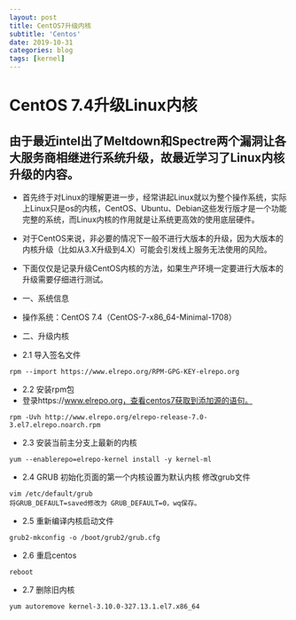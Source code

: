 ```yaml
---
layout: post
title: CentOS7升级内核
subtitle: 'Centos'
date: 2019-10-31
categories: blog
tags: [kernel]
---
```

# CentOS 7.4升级Linux内核

## 由于最近intel出了Meltdown和Spectre两个漏洞让各大服务商相继进行系统升级，故最近学习了Linux内核升级的内容。

* 首先终于对Linux的理解更进一步，经常讲起Linux就以为整个操作系统，实际上Linux只是os的内核，CentOS、Ubuntu、Debian这些发行版才是一个功能完整的系统，而Linux内核的作用就是让系统更高效的使用底层硬件。

* 对于CentOS来说，非必要的情况下一般不进行大版本的升级，因为大版本的内核升级（比如从3.X升级到4.X）可能会引发线上服务无法使用的风险。

* 下面仅仅是记录升级CentOS内核的方法，如果生产环境一定要进行大版本的升级需要仔细进行测试。

* 一、系统信息
* 操作系统：CentOS 7.4（CentOS-7-x86_64-Minimal-1708）

* 二、升级内核
* 2.1 导入签名文件
```
rpm --import https://www.elrepo.org/RPM-GPG-KEY-elrepo.org
```
*  2.2 安装rpm包
* 登录https://www.elrepo.org，查看centos7获取到添加源的语句。
```
rpm -Uvh http://www.elrepo.org/elrepo-release-7.0-3.el7.elrepo.noarch.rpm
```
* 2.3 安装当前主分支上最新的内核 
```
yum --enablerepo=elrepo-kernel install -y kernel-ml
```
* 2.4 GRUB 初始化页面的第一个内核设置为默认内核
  修改grub文件 
```
vim /etc/default/grub
将GRUB_DEFAULT=saved修改为 GRUB_DEFAULT=0，wq保存。
```
* 2.5 重新编译内核启动文件 
```
grub2-mkconfig -o /boot/grub2/grub.cfg
```
* 2.6 重启centos 
```
reboot
```
* 2.7 删除旧内核
```
yum autoremove kernel-3.10.0-327.13.1.el7.x86_64
```